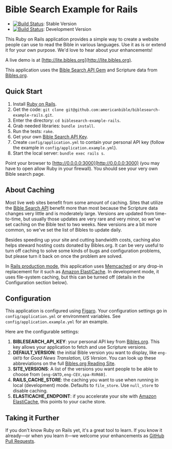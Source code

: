 # Bible Search Example for Rails

* [![Build Status](https://travis-ci.org/americanbible/biblesearch-example-rails.png?branch=master)](https://travis-ci.org/americanbible/biblesearch-example-rails): Stable Version
* [![Build Status](https://travis-ci.org/americanbible/biblesearch-example-rails.png?branch=develop)](https://travis-ci.org/americanbible/biblesearch-example-rails): Development Version

This Ruby on Rails application provides a simple way to create a website people can use to read the Bible in various languages. Use it as is or extend it for your own purpose. We'd love to hear about your enhancements!

A live demo is at [http://lite.bibles.org](http://lite.bibles.org).

This application uses the [Bible Search API Gem](https://github.com/americanbible/biblesearch-api-ruby) and Scripture data from [Bibles.org](http://tools.bibles.org/api.html).

## Quick Start

1. Install [Ruby on Rails](http://rubyonrails.org/download).
1. Get the code: `git clone git@github.com:americanbible/biblesearch-example-rails.git`.
1. Enter the directory: `cd biblesearch-example-rails`.
1. Grab needed libraries: `bundle install`.
1. Run the tests: `rake`.
1. Get your own [Bible Search API Key](http://tools.bibles.org/api.html).
1. Create `config/application.yml` to contain your personal API key (follow the example in `config/application.example.yml`).
1. Start the local server: `bundle exec rails s`.

Point your browser to [http://0.0.0.0:3000](http://0.0.0.0:3000) (you may have to open allow Ruby in your firewall). You should see your very own Bible search page.

## About Caching

Most live web sites benefit from some amount of caching. Sites that utilize the [Bible Search API](http://tools.bibles.org/api.html) benefit more than most because the Scripture data changes very little and is moderately large. Versions are updated from time-to-time, but usually those updates are very rare and very minor, so we've set caching on the Bible text to two weeks. New versions are a bit more common, so we've set the list of Bibles to update daily.

Besides speeding up your site and cutting bandwidth costs, caching also helps steward hosting costs donated by Bibles.org. It can be very useful to turn off caching to solve some kinds of bugs and configuration problems, but please turn it back on once the problem are solved.

In [Rails production mode](http://guides.rubyonrails.org/configuring.html#rails-environment-settings), this application uses [Memcached](http://memcached.org/) or any drop-in replacement for it such as [Amazon ElastiCache](http://aws.amazon.com/elasticache/). In development mode, it uses file-system caching, but this can be turned off (details in the Configuration section below).

## Configuration

This application is configured using [Figaro](https://github.com/laserlemon/figaro). Your configuration settings go in `config/application.yml` or environment variables. See `config/application.example.yml` for an example.

Here are the configurable settings:

1. **BIBLESEARCH_API_KEY**: your personal API key from [Bibles.org](http://tools.bibles.org/api.html). This key allows your application to fetch and use Scripture versions.
1. **DEFAULT_VERSION**: the initial Bible version you want to display, like `eng-GNTD` for *Good News Translation, US Version*. You can look up these abbreviations on the full [Bibles.org Reading Site](http://bibles.org).
1. **SITE_VERSIONS**: A list of the versions you want people to be able to choose from `[eng-GNTD,eng-CEV,spa-RVR60]`.
1. **RAILS_CACHE_STORE**: the caching you want to use when running in local (development) mode. Defaults to `file_store`. Use `null_store` to disable caching.
1. **ELASTICACHE_ENDPOINT**: if you accelerate your site with [Amazon ElastiCache](http://aws.amazon.com/elasticache/), this points to your cache store.

## Taking it Further

If you don't know Ruby on Rails yet, it's a great tool to learn. If you know it already—or when you learn it—we welcome your enhancements as [GitHub Pull Requests](https://help.github.com/articles/using-pull-requests).

 
